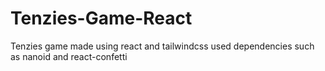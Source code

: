 # Tenzies-Game-React
 Tenzies game made using react and tailwindcss
 used dependencies such as nanoid and react-confetti
